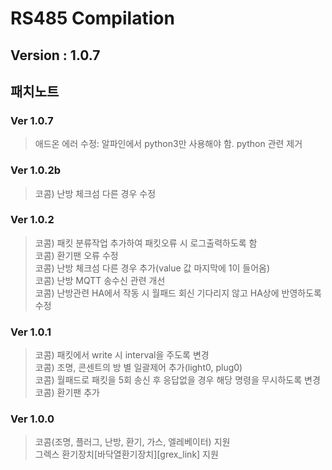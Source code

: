 RS485 Compilation
=================
Version : 1.0.7
----------------

## 패치노트
### Ver 1.0.7
> 애드온 에러 수정: 알파인에서 python3만 사용해야 함. python 관련 제거
### Ver 1.0.2b
> 코콤) 난방 체크섬 다른 경우 수정  
### Ver 1.0.2
> 코콤) 패킷 분류작업 추가하여 패킷오류 시 로그출력하도록 함  
> 코콤) 환기팬 오류 수정  
> 코콤) 난방 체크섬 다른 경우 추가(value 값 마지막에 1이 들어옴)  
> 코콤) 난방 MQTT 송수신 관련 개선  
> 코콤) 난방관련 HA에서 작동 시 월패드 회신 기다리지 않고 HA상에 반영하도록 수정  
### Ver 1.0.1
> 코콤) 패킷에서 write 시 interval을 주도록 변경  
> 코콤) 조명, 콘센트의 방 별 일괄제어 추가(light0, plug0)  
> 코콤) 월패드로 패킷을 5회 송신 후 응답없을 경우 해당 명령을 무시하도록 변경  
> 코콤) 환기팬 추가  
### Ver 1.0.0
> 코콤(조명, 플러그, 난방, 환기, 가스, 엘레베이터) 지원  
> 그렉스 환기장치[바닥열환기장치][grex_link] 지원  

